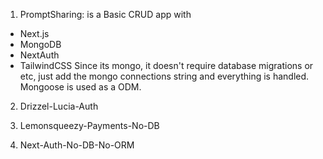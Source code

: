 1. PromptSharing: is a Basic CRUD app with

- Next.js
- MongoDB
- NextAuth
- TailwindCSS
Since its mongo, it doesn't require database migrations or etc, just add the mongo connections string and everything is handled.
Mongoose is used as a ODM. 

2. Drizzel-Lucia-Auth

3. Lemonsqueezy-Payments-No-DB

4. Next-Auth-No-DB-No-ORM
